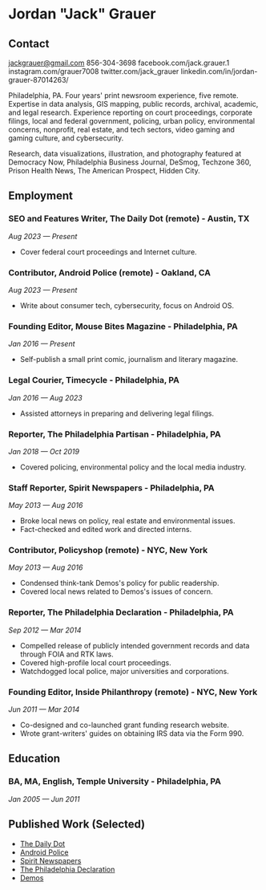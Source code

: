# Jordan "Jack" Grauer

## Contact
jackgrauer@gmail.com
856-304-3698
facebook.com/jack.grauer.1
instagram.com/grauer7008
twitter.com/jack_grauer
linkedin.com/in/jordan-grauer-87014263/

Philadelphia, PA. Four years' print newsroom experience, five remote. Expertise in data analysis, GIS mapping, public records, archival, academic, and legal research. Experience reporting on court proceedings, corporate filings, local and federal government, policing, urban policy, environmental concerns, nonprofit, real estate, and tech sectors, video gaming and gaming culture, and cybersecurity. 

Research, data visualizations, illustration, and photography featured at Democracy Now, Philadelphia Business Journal, DeSmog, Techzone 360, Prison Health News, The American Prospect, Hidden City.

## Employment
### SEO and Features Writer, The Daily Dot (remote) - Austin, TX  
*Aug 2023 — Present*  
- Cover federal court proceedings and Internet culture.

### Contributor, Android Police (remote) - Oakland, CA  
*Aug 2023 — Present*  
- Write about consumer tech, cybersecurity, focus on Android OS.

### Founding Editor, Mouse Bites Magazine - Philadelphia, PA  
*Jan 2016 — Present*  
- Self-publish a small print comic, journalism and literary magazine.

### Legal Courier, Timecycle - Philadelphia, PA  
*Jan 2016 — Aug 2023*  
- Assisted attorneys in preparing and delivering legal filings.

### Reporter, The Philadelphia Partisan - Philadelphia, PA  
*Jan 2018 — Oct 2019*  
- Covered policing, environmental policy and the local media industry.

### Staff Reporter, Spirit Newspapers - Philadelphia, PA  
*May 2013 — Aug 2016*  
- Broke local news on policy, real estate and environmental issues.
- Fact-checked and edited work and directed interns.

### Contributor, Policyshop (remote) - NYC, New York  
*May 2013 — Aug 2016*  
- Condensed think-tank Demos's policy for public readership.
- Covered local news related to Demos's issues of concern.

### Reporter, The Philadelphia Declaration - Philadelphia, PA  
*Sep 2012 — Mar 2014*  
- Compelled release of publicly intended government records and data through FOIA and RTK laws.
- Covered high-profile local court proceedings.
- Watchdogged local police, major universities and corporations.

### Founding Editor, Inside Philanthropy (remote) - NYC, New York  
*Jun 2011 — Mar 2014*  
- Co-designed and co-launched grant funding research website.
- Wrote grant-writers' guides on obtaining IRS data via the Form 990.

## Education
### BA, MA, English, Temple University - Philadelphia, PA  
*Jan 2005 — Jun 2011*

## Published Work (Selected)
- [The Daily Dot](https://dailydot.com/author/jack-grauer/)
- [Android Police](https://androidpolice.com/author/jordan-jack-grauer/)
- [Spirit Newspapers](https://spiritnews.org/articles/author/jack-grauer)
- [The Philadelphia Declaration](https://phillydeclaration.org/author/jackgrauer/)
- [Demos](https://demos.org/bio/jack-grauer)
